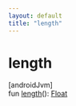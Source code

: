 ```yaml
---
layout: default
title: "length"
---
```


# length

[androidJvm]\
fun [length](length.md)(): [Float](https://kotlinlang.org/api/core/kotlin-stdlib/kotlin/-float/index.html)
